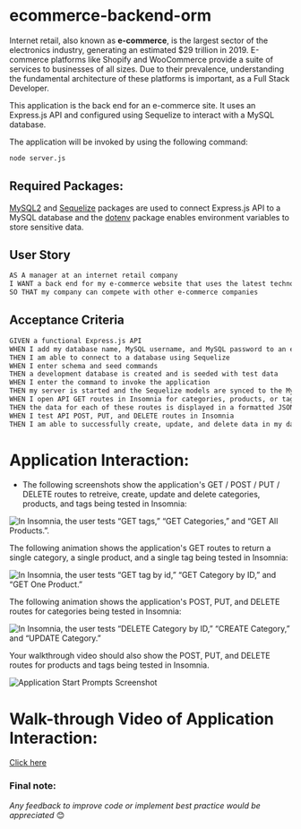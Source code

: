 # ecommerce-backend-orm

Internet retail, also known as **e-commerce**, is the largest sector of the electronics industry, generating an estimated $29 trillion in 2019. E-commerce platforms like Shopify and WooCommerce provide a suite of services to businesses of all sizes. Due to their prevalence, understanding the fundamental architecture of these platforms is important, as a Full Stack Developer.

This application is the back end for an e-commerce site. It uses an Express.js API and configured using Sequelize to interact with a MySQL database.

The application will be invoked by using the following command:

```md
node server.js
```

## Required Packages:

[MySQL2](https://www.npmjs.com/package/mysql2) and [Sequelize](https://www.npmjs.com/package/sequelize) packages are used to connect Express.js API to a MySQL database and the [dotenv](https://www.npmjs.com/package/dotenv) package enables environment variables to store sensitive data.

## User Story

```md
AS A manager at an internet retail company
I WANT a back end for my e-commerce website that uses the latest technologies
SO THAT my company can compete with other e-commerce companies
```

## Acceptance Criteria

```md
GIVEN a functional Express.js API
WHEN I add my database name, MySQL username, and MySQL password to an environment variable file
THEN I am able to connect to a database using Sequelize
WHEN I enter schema and seed commands
THEN a development database is created and is seeded with test data
WHEN I enter the command to invoke the application
THEN my server is started and the Sequelize models are synced to the MySQL database
WHEN I open API GET routes in Insomnia for categories, products, or tags
THEN the data for each of these routes is displayed in a formatted JSON
WHEN I test API POST, PUT, and DELETE routes in Insomnia
THEN I am able to successfully create, update, and delete data in my database
```

# Application Interaction: 

* The following screenshots show the application's GET / POST / PUT / DELETE routes to retreive, create, update and delete categories, products, and tags being tested in Insomnia:

![In Insomnia, the user tests “GET tags,” “GET Categories,” and “GET All Products.”.](./Assets/13-orm-homework-demo-01.gif)

The following animation shows the application's GET routes to return a single category, a single product, and a single tag being tested in Insomnia:

![In Insomnia, the user tests “GET tag by id,” “GET Category by ID,” and “GET One Product.”](./Assets/13-orm-homework-demo-02.gif)

The following animation shows the application's POST, PUT, and DELETE routes for categories being tested in Insomnia:

![In Insomnia, the user tests “DELETE Category by ID,” “CREATE Category,” and “UPDATE Category.”](./Assets/13-orm-homework-demo-03.gif)

Your walkthrough video should also show the POST, PUT, and DELETE routes for products and tags being tested in Insomnia.

![Application Start Prompts Screenshot](/assets/images/start.png)


# Walk-through Video of Application Interaction:

[Click here](https://www.youtube.com/watch?v=fYxc2Zh1FaU&ab_channel=PriscillaLuong)

### Final note:

*Any feedback to improve code or implement best practice would be appreciated* 😊
